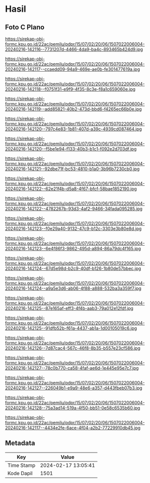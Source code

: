 # Hasil

## Foto C Plano

https://sirekap-obj-formc.kpu.go.id/22ac/pemilu/pdpr/15/07/02/20/06/1507022006004-20240216-142116--7731207d-4466-4da9-ba4c-893465b424d9.jpg

https://sirekap-obj-formc.kpu.go.id/22ac/pemilu/pdpr/15/07/02/20/06/1507022006004-20240216-142117--ccaedd09-94a9-469e-ae0b-fe301477619a.jpg

https://sirekap-obj-formc.kpu.go.id/22ac/pemilu/pdpr/15/07/02/20/06/1507022006004-20240216-142118--f0751f31-e9f9-4f35-8c3e-f8a1c659060e.jpg

https://sirekap-obj-formc.kpu.go.id/22ac/pemilu/pdpr/15/07/02/20/06/1507022006004-20240216-142119--add85821-40b2-473d-bbd6-f4265ec66b0e.jpg

https://sirekap-obj-formc.kpu.go.id/22ac/pemilu/pdpr/15/07/02/20/06/1507022006004-20240216-142120--797c4e83-1b81-407d-a39c-4939cd087464.jpg

https://sirekap-obj-formc.kpu.go.id/22ac/pemilu/pdpr/15/07/02/20/06/1507022006004-20240216-142120--f5be1e94-f133-40b3-b1c1-f092e2d703df.jpg

https://sirekap-obj-formc.kpu.go.id/22ac/pemilu/pdpr/15/07/02/20/06/1507022006004-20240216-142121--92dbe71f-bc53-4810-b1a0-3b96b7230cb0.jpg

https://sirekap-obj-formc.kpu.go.id/22ac/pemilu/pdpr/15/07/02/20/06/1507022006004-20240216-142122--62e21f4b-d5a8-4f67-bfcf-58bae1852190.jpg

https://sirekap-obj-formc.kpu.go.id/22ac/pemilu/pdpr/15/07/02/20/06/1507022006004-20240216-142122--4782267b-93d3-4af2-9466-34fada095285.jpg

https://sirekap-obj-formc.kpu.go.id/22ac/pemilu/pdpr/15/07/02/20/06/1507022006004-20240216-142123--f0e29a40-9132-47c9-b12c-3303e3b80e8d.jpg

https://sirekap-obj-formc.kpu.go.id/22ac/pemilu/pdpr/15/07/02/20/06/1507022006004-20240216-142123--6e4f86f3-9862-495d-a894-86a79dc4f165.jpg

https://sirekap-obj-formc.kpu.go.id/22ac/pemilu/pdpr/15/07/02/20/06/1507022006004-20240216-142124--67d5e98d-b2c9-40df-b126-1b80de57bbec.jpg

https://sirekap-obj-formc.kpu.go.id/22ac/pemilu/pdpr/15/07/02/20/06/1507022006004-20240216-142124--a9a5e3d6-ab06-4f88-a888-532ba3a359f7.jpg

https://sirekap-obj-formc.kpu.go.id/22ac/pemilu/pdpr/15/07/02/20/06/1507022006004-20240216-142125--87e165af-eff3-4f4b-aab3-79a012e12fdf.jpg

https://sirekap-obj-formc.kpu.go.id/22ac/pemilu/pdpr/15/07/02/20/06/1507022006004-20240216-142125--91dfb52b-f61a-4437-ab1a-1d00105019c6.jpg

https://sirekap-obj-formc.kpu.go.id/22ac/pemilu/pdpr/15/07/02/20/06/1507022006004-20240216-142126--7d87cac4-567c-46f8-8b35-b557e23cf586.jpg

https://sirekap-obj-formc.kpu.go.id/22ac/pemilu/pdpr/15/07/02/20/06/1507022006004-20240216-142127--78c0b770-ca58-4faf-ae6d-1e445e95e7c7.jpg

https://sirekap-obj-formc.kpu.go.id/22ac/pemilu/pdpr/15/07/02/20/06/1507022006004-20240216-142127--226049b1-e9a9-48e6-a357-d443fbeb07b3.jpg

https://sirekap-obj-formc.kpu.go.id/22ac/pemilu/pdpr/15/07/02/20/06/1507022006004-20240216-142128--75a3ad14-519a-4f50-bb51-0e58c6535b60.jpg

https://sirekap-obj-formc.kpu.go.id/22ac/pemilu/pdpr/15/07/02/20/06/1507022006004-20240216-142117--4434e2fe-6ace-4f04-a2b2-77229910db45.jpg


## Metadata

| Key        | Value               |
| ---------- | ------------------- |
| Time Stamp | 2024-02-17 13:05:41 |
| Kode Dapil | 1501                |



